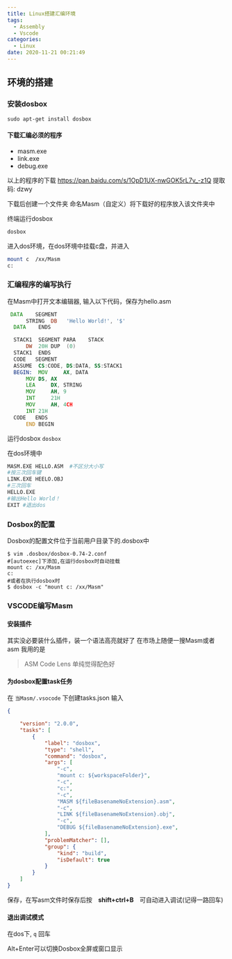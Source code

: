 ```yaml
---
title: Linux搭建汇编环境
tags:
  - Assembly
  - Vscode
categories:
  - Linux
date: 2020-11-21 00:21:49
---
```



## 环境的搭建

### 安装dosbox

``` shell
sudo apt-get install dosbox
```

#### 下载汇编必须的程序

* masm.exe
* link.exe
* debug.exe

以上的程序的下载
<https://pan.baidu.com/s/1OpD1UX-nwGOK5rL7v_-z1Q> 提取码: dzwy

下载后创建一个文件夹 命名Masm（自定义）将下载好的程序放入该文件夹中

终端运行dosbox

``` bash
dosbox
```

进入dos环境，在dos环境中挂载c盘，并进入

``` bash
mount c  /xx/Masm
c:
```

### 汇编程序的编写执行

在Masm中打开文本编辑器, 输入以下代码，保存为hello.asm

``` asm
 DATA    SEGMENT
      STRING  DB   'Hello World!', '$'
  DATA    ENDS

  STACK1  SEGMENT PARA    STACK
      DW  20H DUP  (0)
  STACK1  ENDS
  CODE   SEGMENT
  ASSUME  CS:CODE, DS:DATA, SS:STACK1
  BEGIN:  MOV     AX, DATA
      MOV DS, AX
      LEA     DX, STRING
      MOV     AH, 9
      INT     21H
      MOV     AH, 4CH
      INT 21H
  CODE   ENDS
      END BEGIN
```

运行dosbox
`dosbox`

在dos环境中

``` bash
MASM.EXE HELLO.ASM  #不区分大小写
#按三次回车键
LINK.EXE HEELO.OBJ
#三次回车
HELLO.EXE
#输出Hello World！  
EXIT #退出dos
```

### Dosbox的配置

Dosbox的配置文件位于当前用户目录下的.dosbox中

``` shell
$ vim .dosbox/dosbox-0.74-2.conf
#[autoexec]下添加,在运行dosbox时自动挂载
mount c: /xx/Masm
c:
#或者在执行dosbox时
$ dosbox -c "mount c: /xx/Masm"
```

### VSCODE编写Masm

#### 安装插件

其实没必要装什么插件，装一个语法高亮就好了
在市场上随便一搜Masm或者asm
我用的是
>ASM Code Lens
单纯觉得配色好

#### 为dosbox配置task任务

在 `当Masm/.vsocode` 下创建tasks.json
输入

``` json
{

    "version": "2.0.0",
    "tasks": [
        {
            "label": "dosbox",
            "type": "shell",
            "command": "dosbox",
            "args": [
                "-c",
                "mount c: ${workspaceFolder}",
                "-c",
                "c:",
                "-c",
                "MASM ${fileBasenameNoExtension}.asm",
                "-c",
                "LINK ${fileBasenameNoExtension}.obj",
                "-c",
                "DEBUG ${fileBasenameNoExtension}.exe",
            ],
            "problemMatcher": [],
            "group": {
                "kind": "build",
                "isDefault": true
            }
        }
    ]
}
```

保存，在写asm文件时保存后按　**shift+ctrl+B**　可自动进入调试(记得一路回车)

#### 退出调试模式

在dos下, `q` 回车

Alt+Enter可以切换Dosbox全屏或窗口显示
